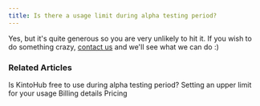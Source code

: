 ```yaml
---
title: Is there a usage limit during alpha testing period?
---
```


Yes, but it's quite generous so you are very unlikely to hit it.
If you wish to do something crazy, [contact us](https://www.kintohub.com/contactus/) and we'll see what we can do :)


### Related Articles

Is KintoHub free to use during alpha testing period?
Setting an upper limit for your usage
Billing details
Pricing

